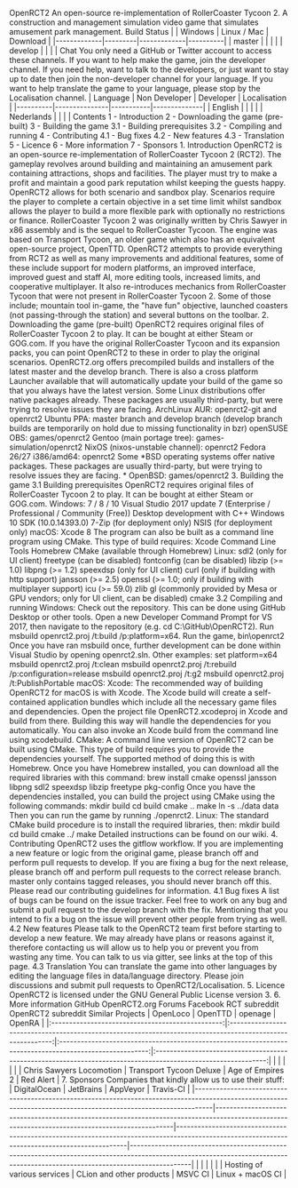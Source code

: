 OpenRCT2 An open-source re-implementation of RollerCoaster Tycoon 2. A construction and management simulation video game that simulates amusement park management. Build Status | | Windows | Linux / Mac | Download | |-------------|---------|-------------|----------| | master | | | | | develop | | | | Chat You only need a GitHub or Twitter account to access these channels. If you want to help make the game, join the developer channel. If you need help, want to talk to the developers, or just want to stay up to date then join the non-developer channel for your language. If you want to help translate the game to your language, please stop by the Localisation channel. | Language | Non Developer | Developer | Localisation | |----------|---------------|-----------|--------------| | English | | | | | Nederlands | | | | Contents 1 - Introduction 2 - Downloading the game (pre-built) 3 - Building the game 3.1 - Building prerequisites 3.2 - Compiling and running 4 - Contributing 4.1 - Bug fixes 4.2 - New features 4.3 - Translation 5 - Licence 6 - More information 7 - Sponsors 1. Introduction OpenRCT2 is an open-source re-implementation of RollerCoaster Tycoon 2 (RCT2). The gameplay revolves around building and maintaining an amusement park containing attractions, shops and facilities. The player must try to make a profit and maintain a good park reputation whilst keeping the guests happy. OpenRCT2 allows for both scenario and sandbox play. Scenarios require the player to complete a certain objective in a set time limit whilst sandbox allows the player to build a more flexible park with optionally no restrictions or finance. RollerCoaster Tycoon 2 was originally written by Chris Sawyer in x86 assembly and is the sequel to RollerCoaster Tycoon. The engine was based on Transport Tycoon, an older game which also has an equivalent open-source project, OpenTTD. OpenRCT2 attempts to provide everything from RCT2 as well as many improvements and additional features, some of these include support for modern platforms, an improved interface, improved guest and staff AI, more editing tools, increased limits, and cooperative multiplayer. It also re-introduces mechanics from RollerCoaster Tycoon that were not present in RollerCoaster Tycoon 2. Some of those include; mountain tool in-game, the "have fun" objective, launched coasters (not passing-through the station) and several buttons on the toolbar. 2. Downloading the game (pre-built) OpenRCT2 requires original files of RollerCoaster Tycoon 2 to play. It can be bought at either Steam or GOG.com. If you have the original RollerCoaster Tycoon and its expansion packs, you can point OpenRCT2 to these in order to play the original scenarios. OpenRCT2.org offers precompiled builds and installers of the latest master and the develop branch. There is also a cross platform Launcher available that will automatically update your build of the game so that you always have the latest version. Some Linux distributions offer native packages already. These packages are usually third-party, but were trying to resolve issues they are facing. ArchLinux AUR: openrct2-git and openrct2 Ubuntu PPA: master branch and develop branch (develop branch builds are temporarily on hold due to missing functionality in bzr) openSUSE OBS: games/openrct2 Gentoo (main portage tree): games-simulation/openrct2 NixOS (nixos-unstable channel): openrct2 Fedora 26/27 i386/amd64: openrct2 Some *BSD operating systems offer native packages. These packages are usually third-party, but were trying to resolve issues they are facing. * OpenBSD: games/openrct2 3. Building the game 3.1 Building prerequisites OpenRCT2 requires original files of RollerCoaster Tycoon 2 to play. It can be bought at either Steam or GOG.com. Windows: 7 / 8 / 10 Visual Studio 2017 update 7 (Enterprise / Professional / Community (Free)) Desktop development with C++ Windows 10 SDK (10.0.14393.0) 7-Zip (for deployment only) NSIS (for deployment only) macOS: Xcode 8 The program can also be built as a command line program using CMake. This type of build requires: Xcode Command Line Tools Homebrew CMake (available through Homebrew) Linux: sdl2 (only for UI client) freetype (can be disabled) fontconfig (can be disabled) libzip (>= 1.0) libpng (>= 1.2) speexdsp (only for UI client) curl (only if building with http support) jansson (>= 2.5) openssl (>= 1.0; only if building with multiplayer support) icu (>= 59.0) zlib gl (commonly provided by Mesa or GPU vendors; only for UI client, can be disabled) cmake 3.2 Compiling and running Windows: Check out the repository. This can be done using GitHub Desktop or other tools. Open a new Developer Command Prompt for VS 2017, then navigate to the repository (e.g. cd C:\GitHub\OpenRCT2). Run msbuild openrct2.proj /t:build /p:platform=x64. Run the game, bin\openrct2 Once you have ran msbuild once, further development can be done within Visual Studio by opening openrct2.sln. Other examples: set platform=x64 msbuild openrct2.proj /t:clean msbuild openrct2.proj /t:rebuild /p:configuration=release msbuild openrct2.proj /t:g2 msbuild openrct2.proj /t:PublishPortable macOS: Xcode: The recommended way of building OpenRCT2 for macOS is with Xcode. The Xcode build will create a self-contained application bundles which include all the necessary game files and dependencies. Open the project file OpenRCT2.xcodeproj in Xcode and build from there. Building this way will handle the dependencies for you automatically. You can also invoke an Xcode build from the command line using xcodebuild. CMake: A command line version of OpenRCT2 can be built using CMake. This type of build requires you to provide the dependencies yourself. The supported method of doing this is with Homebrew. Once you have Homebrew installed, you can download all the required libraries with this command: brew install cmake openssl jansson libpng sdl2 speexdsp libzip freetype pkg-config Once you have the dependencies installed, you can build the project using CMake using the following commands: mkdir build cd build cmake .. make ln -s ../data data Then you can run the game by running ./openrct2. Linux: The standard CMake build procedure is to install the required libraries, then: mkdir build cd build cmake ../ make Detailed instructions can be found on our wiki. 4. Contributing OpenRCT2 uses the gitflow workflow. If you are implementing a new feature or logic from the original game, please branch off and perform pull requests to develop. If you are fixing a bug for the next release, please branch off and perform pull requests to the correct release branch. master only contains tagged releases, you should never branch off this. Please read our contributing guidelines for information. 4.1 Bug fixes A list of bugs can be found on the issue tracker. Feel free to work on any bug and submit a pull request to the develop branch with the fix. Mentioning that you intend to fix a bug on the issue will prevent other people from trying as well. 4.2 New features Please talk to the OpenRCT2 team first before starting to develop a new feature. We may already have plans or reasons against it, therefore contacting us will allow us to help you or prevent you from wasting any time. You can talk to us via gitter, see links at the top of this page. 4.3 Translation You can translate the game into other languages by editing the language files in data/language directory. Please join discussions and submit pull requests to OpenRCT2/Localisation. 5. Licence OpenRCT2 is licensed under the GNU General Public License version 3. 6. More information GitHub OpenRCT2.org Forums Facebook RCT subreddit OpenRCT2 subreddit Similar Projects | OpenLoco | OpenTTD | openage | OpenRA | |:------------------------------------------------:|:----------------------------------------------------------------------------------------------------------:|:-------------------------------------------------------------------------------------------------------:|:-------------------------------------------------------------------------------------------------------------:| | | | | | | Chris Sawyers Locomotion | Transport Tycoon Deluxe | Age of Empires 2 | Red Alert | 7. Sponsors Companies that kindly allow us to use their stuff: | DigitalOcean | JetBrains | AppVeyor | Travis-CI | |-----------------------------------------------------------------------------------------------------------------------------------------------------------------|------------------------------------------------------------------------------------------------------------------------------------------------|----------------------------------------------------------------------------------------------------------------------------------------------|-----------------------------------------------------------------------------------------------------------------------------------------------------------------------------| | | | | | | Hosting of various services | CLion and other products | MSVC CI | Linux + macOS CI |